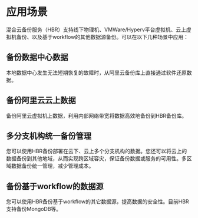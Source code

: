 # 应用场景

混合云备份服务（HBR）支持线下物理机、VMWare/Hyperv平台虚拟机、云上虚拟机备份、以及基于workflow的其他数据源备份。可以在以下几种场景中应用：

## 备份数据中心数据

本地数据中心发生无法短期恢复的故障时，从阿里云备份库上直接通过软件还原数据。

## 备份阿里云云上数据

备份阿里云虚拟机上数据，利用内部网络带宽将数据高效地备份到HBR备份库。

## 多分支机构统一备份管理

您可以使用HBR备份部署在云下、云上多个分支机构的数据。您还可以将云上的数据备份到其他地域，从而实现跨区域容灾，保证备份数据或服务的可用性。多区域数据备份统一管理，减少管理成本。

## 备份基于workflow的数据源

您可以使用HBR备份基于workflow的其它数据源，提高数据的安全性。目前HBR支持备份MongoDB等。

